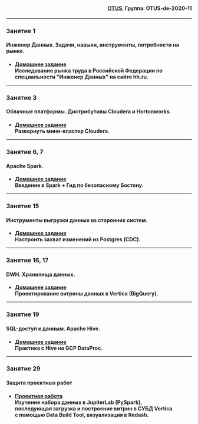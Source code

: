 #

<div align="right"><h4><a href="https://otus.ru/">OTUS.</a> Группа: OTUS-de-2020-11</h4></div>

***

### **Занятие 1**
#### Инженер Данных. Задачи, навыки, инструменты, потребности на рынке.
- [**Домашнее задание**](https://github.com/radchenkoam/OTUS-de-2020-11/blob/dev/homeworks/hw1.md "Ctrl+click->new tab")</br>**Исследование рынка труда в Российской Федерации по специальности "Инженер Данных" на сайте hh.ru.**

***

### **Занятие 3**
#### Облачные платформы. Дистрибутивы Cloudera и Hortonworks.
- [**Домашнее задание**](https://github.com/radchenkoam/OTUS-de-2020-11/blob/dev/homeworks/hw2.md "Ctrl+click->new tab")</br>**Развернуть мини-кластер Cloudera.**

***

### **Занятие 6, 7**
#### Apache Spark.
- [**Домашнее задание**](https://github.com/radchenkoam/OTUS-de-2020-11/blob/dev/homeworks/hw3.md "Ctrl+click->new tab")</br>**Введение в Spark + Гид по безопасному Бостону.**

***

### **Занятие 15**
#### Инструменты выгрузки данных из сторонних систем.
- [**Домашнее задание**](https://github.com/radchenkoam/OTUS-de-2020-11/blob/dev/homeworks/hw4.md "Ctrl+click->new tab")</br>**Настроить захват изменений из Postgres (CDC).**

***

### **Занятие 16, 17**
#### DWH. Хранилища данных.
- [**Домашнее задание**](https://github.com/radchenkoam/OTUS-de-2020-11/blob/dev/homeworks/hw5.md "Ctrl+click->new tab")</br>**Проектирование витрины данных в Vertica (BigQuery).**

***

### **Занятие 19**
#### SQL-доступ к данным. Apache Hive.
- [**Домашнее задание**](https://github.com/radchenkoam/OTUS-de-2020-11/blob/dev/homeworks/hw6.md "Ctrl+click->new tab")</br>**Практика с Hive на GCP DataProc.**

***

### **Занятие 29**
#### Защита проектных работ
- [**Проектная работа**](https://github.com/radchenkoam/OTUS-de-2020-11/blob/dev/homeworks/gw.md "Ctrl+click->new tab")</br>**Изучение набора данных в JupiterLab (PySpark), </br>последующая загрузка и построение витрин в СУБД Vertica </br>с помощью Data Build Tool, визуализация в Redash.**
